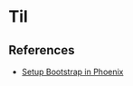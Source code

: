 # Til

## References

- [Setup Bootstrap in Phoenix](https://fullstackphoenix.com/tutorials/bootstrap-5-and-phoenix-liveview)
